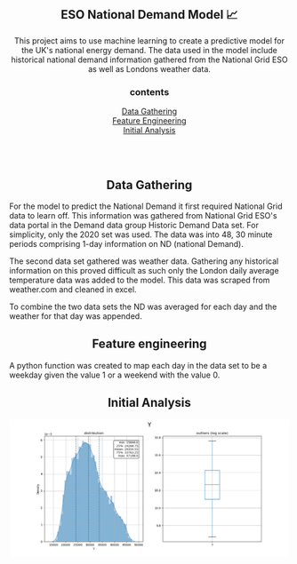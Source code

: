 
<h2 align="center"> ESO National Demand Model 📈</h2>

<p align="center">
This project aims to use machine learning to create a predictive model for the UK's national energy demand. The data used in the model include historical national demand information gathered from the National Grid ESO as well as Londons weather data. 
</p>
<h3 align="center">contents</h3>
<p align="center">
<a  align="center" href="#Data-Gathering">Data Gathering</a><br>
<a  align="center" href="#Feature-engineering">Feature Engineering</a><br>
<a  align="center" href="#Initial-Analysis">Initial Analysis</a><br>
</p>
<br><br>
<a name="Data-Gathering"></a>
<h2 align="center">Data Gathering</h2>

For the model to predict the National Demand it first required National Grid data to learn off. This information was gathered from National Grid ESO's data portal in the Demand data group Historic Demand Data set. For simplicity, only the 2020 set was used. The data was into 48, 30 minute periods comprising 1-day information on ND (national Demand). <br>

The second data set gathered was weather data. Gathering any historical information on this proved difficult as such only the London daily average temperature data was added to the model. This data was scraped from weather.com and cleaned in excel.<br>

To combine the two data sets the ND was averaged for each day and the weather for that day was appended. <br>

<a name="Feature-engineering"></a>
<h2 align="center">Feature engineering</h2>

A python function was created to map each day in the data set to be a weekday given the value 1 or a weekend with the value 0.<br>

<a name="Initial-Analysis"></a>
<h2 align="center">Initial Analysis</h2>


<p align="center">
 <img src="https://raw.githubusercontent.com/wisespira/ESO-National-Demand-Model/master/imgs/probability%20distribution%20of%20National%20Demand.png">
</p>



